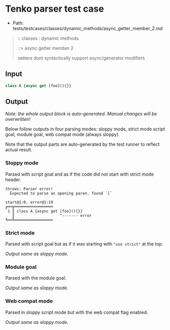 # Tenko parser test case

- Path: tests/testcases/classes/dynamic_methods/async_getter_member_2.md

> :: classes : dynamic methods
>
> ::> async getter member 2
>
> setters dont syntactically support async/generator modifiers

## Input

`````js
class A {async get [foo](){}}
`````

## Output

_Note: the whole output block is auto-generated. Manual changes will be overwritten!_

Below follow outputs in four parsing modes: sloppy mode, strict mode script goal, module goal, web compat mode (always sloppy).

Note that the output parts are auto-generated by the test runner to reflect actual result.

### Sloppy mode

Parsed with script goal and as if the code did not start with strict mode header.

`````
throws: Parser error!
  Expected to parse an opening paren, found `[`

start@1:0, error@1:19
╔══╦═════════════════
 1 ║ class A {async get [foo](){}}
   ║                    ^------- error
╚══╩═════════════════

`````

### Strict mode

Parsed with script goal but as if it was starting with `"use strict"` at the top.

_Output same as sloppy mode._

### Module goal

Parsed with the module goal.

_Output same as sloppy mode._

### Web compat mode

Parsed in sloppy script mode but with the web compat flag enabled.

_Output same as sloppy mode._
